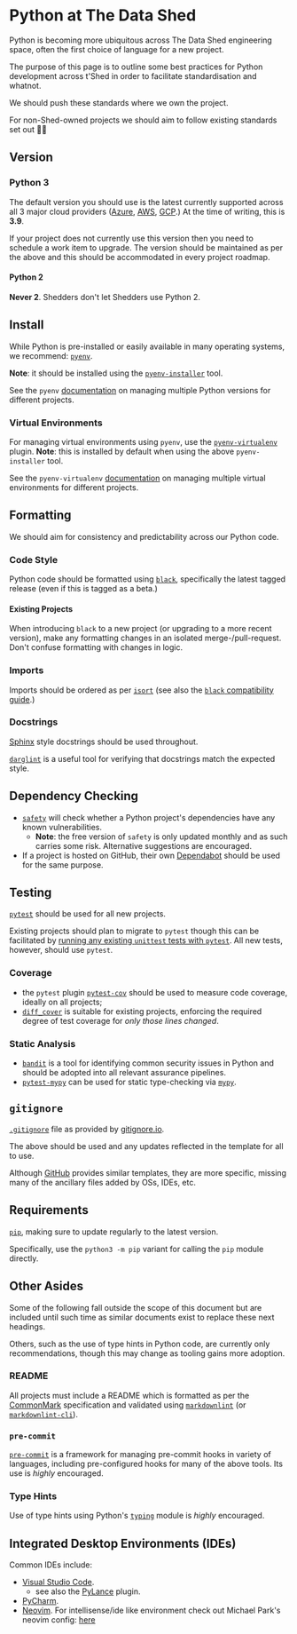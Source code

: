 # Python at The Data Shed

Python is becoming more ubiquitous across The Data Shed engineering space, often
the first choice of language for a new project.

The purpose of this page is to outline some best practices for Python development
across t'Shed in order to facilitate standardisation and whatnot.

We should push these standards where we own the project.

For non-Shed-owned projects we should aim to follow existing standards set out 🤷‍♂️

## Version

### Python 3

The default version you should use is the latest currently supported across all
3 major cloud providers
([Azure](https://docs.microsoft.com/en-us/azure/azure-functions/functions-reference-python?tabs=asgi%2Cazurecli-linux%2Capplication-level#python-version),
[AWS](https://docs.aws.amazon.com/lambda/latest/dg/lambda-python.html),
[GCP](https://cloud.google.com/functions/docs/concepts/python-runtime).)
At the time of writing, this is **3.9**.

If your project does not currently use this version then you need to schedule a
work item to upgrade. The version should be maintained as per the above and this
should be accommodated in every project roadmap.

#### Python 2

**Never 2**. Shedders don't let Shedders use Python 2.

## Install

While Python is pre-installed or easily available in many operating systems, we
recommend: [`pyenv`](https://github.com/pyenv/pyenv).

**Note**: it should be installed using the [`pyenv-installer`](https://github.com/pyenv/pyenv-installer)
tool.

See the `pyenv` [documentation](https://github.com/pyenv/pyenv#choosing-the-python-version)
on managing multiple Python versions for different projects.

### Virtual Environments

For managing virtual environments using `pyenv`, use the [`pyenv-virtualenv`](https://github.com/pyenv/pyenv-virtualenv)
plugin. **Note**: this is installed by default when using the above `pyenv-installer`
tool.

See the `pyenv-virtualenv` [documentation](https://github.com/pyenv/pyenv-virtualenv#activate-virtualenv)
on managing multiple virtual environments for different projects.

## Formatting

We should aim for consistency and predictability across our Python code.

### Code Style

Python code should be formatted using [`black`](https://pypi.org/project/black/),
specifically the latest tagged release (even if this is tagged as a beta.)

#### Existing Projects

When introducing `black` to a new project (or upgrading to a more recent version),
make any formatting changes in an isolated merge-/pull-request. Don't confuse
formatting with changes in logic.

### Imports

Imports should be ordered as per [`isort`](https://pypi.org/project/isort/) (see
also the [`black` compatibility guide](https://pycqa.github.io/isort/docs/configuration/black_compatibility.html).)

### Docstrings

[Sphinx](https://sphinx-rtd-tutorial.readthedocs.io/en/latest/docstrings.html)
style docstrings should be used throughout.

[`darglint`](https://github.com/terrencepreilly/darglint) is a useful tool for
verifying that docstrings match the expected style.

## Dependency Checking

- [`safety`](https://pyup.io/safety/) will check whether a Python project's
  dependencies have any known vulnerabilities.
  - **Note**: the free version of `safety` is only updated monthly and as such
    carries some risk. Alternative suggestions are encouraged.
- If a project is hosted on GitHub, their own
  [Dependabot](https://github.com/dependabot) should be used for the same
  purpose.

## Testing

[`pytest`](https://docs.pytest.org/) should be used for all new projects.

Existing projects should plan to migrate to `pytest` though this can be
facilitated by
[running any existing `unittest` tests with `pytest`](https://docs.pytest.org/en/6.2.x/unittest.html).
All new tests, however, should use `pytest`.

### Coverage

- the `pytest` plugin [`pytest-cov`](https://github.com/pytest-dev/pytest-cov)
  should be used to measure code coverage, ideally on all projects;
- [`diff_cover`](https://github.com/Bachmann1234/diff_cover) is suitable for
  existing projects, enforcing the required degree of test coverage for _only
  those lines changed_.

### Static Analysis

- [`bandit`](https://github.com/PyCQA/bandit) is a tool for identifying common
  security issues in Python and should be adopted into all relevant assurance
  pipelines.
- [`pytest-mypy`](https://github.com/dbader/pytest-mypy) can be used for static
  type-checking via [`mypy`](http://mypy-lang.org/).

## `gitignore`

[`.gitignore`](https://www.toptal.com/developers/gitignore/api/windows,linux,macos,vim,emacs,sublimetext,intellij,pycharm,visualstudiocode,python)
file as provided by [gitignore.io](https://gitignore.io/).

The above should be used and any updates reflected in the template for all to use.

Although [GitHub](https://github.com/github/gitignore) provides similar templates,
they are more specific, missing many of the ancillary files added by OSs, IDEs,
etc.

## Requirements

[`pip`](https://github.com/pypa/pip), making sure to update regularly to the latest
version.

Specifically, use the `python3 -m pip` variant for calling the `pip` module directly.

## Other Asides

Some of the following fall outside the scope of this document but are included
until such time as similar documents exist to replace these next headings.

Others, such as the use of type hints in Python code, are currently only
recommendations, though this may change as tooling gains more adoption.

### README

All projects must include a README which is formatted as per the [CommonMark](https://commonmark.org/)
specification and validated using [`markdownlint`](https://github.com/DavidAnson/markdownlint)
(or [`markdownlint-cli`](https://github.com/igorshubovych/markdownlint-cli)).

### `pre-commit`

[`pre-commit`](https://pre-commit.com/) is a framework for managing pre-commit
hooks in variety of languages, including pre-configured hooks for many of the
above tools. Its use is _highly_ encouraged.

### Type Hints

Use of type hints using Python's
[`typing`](https://docs.python.org/3/library/typing.html) module is _highly_
encouraged.

## Integrated Desktop Environments (IDEs)

Common IDEs include:

- [Visual Studio Code](https://code.visualstudio.com/).
  - see also the [PyLance](https://marketplace.visualstudio.com/items?itemName=ms-python.vscode-pylance)
    plugin.
- [PyCharm](https://www.jetbrains.com/pycharm/).
- [Neovim](https://github.com/neovim/neovim/). For intellisense/ide like environment check out Michael Park's
  neovim config: [here](https://gitlab.com/of_jorts/dotfiles/-/tree/main/nvim/.config/nvim)
